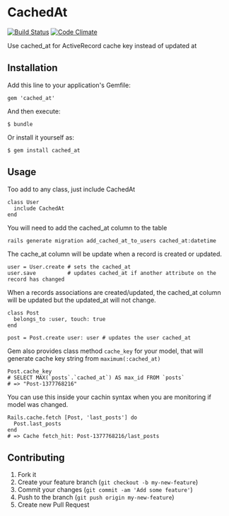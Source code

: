 # CachedAt

[![Build Status](https://api.travis-ci.org/delwyn/cached_at.png?branch=master)](http://travis-ci.org/delwyn/cached_at)
[![Code Climate](https://codeclimate.com/github/delwyn/cached_at.png)](https://codeclimate.com/github/delwyn/cached_at)

Use cached_at for ActiveRecord cache key instead of updated at

## Installation

Add this line to your application's Gemfile:

    gem 'cached_at'

And then execute:

    $ bundle

Or install it yourself as:

    $ gem install cached_at

## Usage
Too add to any class, just include CachedAt

    class User
      include CachedAt
    end

You will need to add the cached_at column to the table

    rails generate migration add_cached_at_to_users cached_at:datetime

The cache_at column will be update when a record is created or updated.

    user = User.create # sets the cached_at
    user.save          # updates cached_at if another attribute on the record has changed

When a records associations are created/updated, the cached_at column will be updated but the updated_at will not change.

    class Post
      belongs_to :user, touch: true
    end

    post = Post.create user: user # updates the user cached_at

Gem also provides class method `cache_key` for your model, that
 will generate cache key string from `maximum(:cached_at)`

    Post.cache_key
    # SELECT MAX(`posts`.`cached_at`) AS max_id FROM `posts`
    # => "Post-1377768216"

You can use this inside your cachin syntax when you are monitoring if model was changed.

    Rails.cache.fetch [Post, 'last_posts'] do
      Post.last_posts
    end
    # => Cache fetch_hit: Post-1377768216/last_posts


## Contributing

1. Fork it
2. Create your feature branch (`git checkout -b my-new-feature`)
3. Commit your changes (`git commit -am 'Add some feature'`)
4. Push to the branch (`git push origin my-new-feature`)
5. Create new Pull Request
